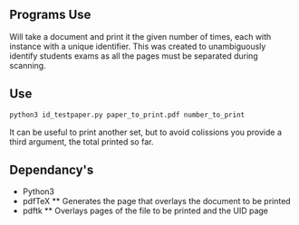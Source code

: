 ## Programs Use
Will take a document and print it the given number of times, each with instance with a unique identifier.
This was created to unambiguously identify students exams as all the pages must be separated during scanning.

## Use
````bash
python3 id_testpaper.py paper_to_print.pdf number_to_print
````
It can be useful to print another set, but to avoid colissions you provide a third argument, the total printed so far.

## Dependancy's
* Python3
* pdfTeX
** Generates the page that overlays the document to be printed
* pdftk
** Overlays pages of the file to be printed and the UID page
